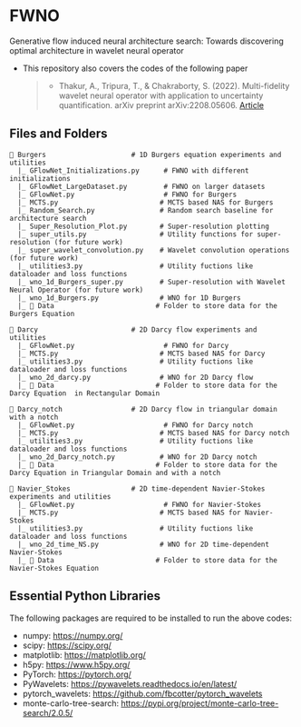 # FWNO
Generative flow induced neural architecture search: Towards discovering optimal architecture in wavelet neural operator

+ This repository also covers the codes of the following paper 
  > + Thakur, A., Tripura, T., & Chakraborty, S. (2022). Multi-fidelity wavelet neural operator with application to uncertainty quantification. arXiv preprint arXiv:2208.05606. [Article](https://arxiv.org/pdf/2208.05606)

## Files and Folders
```
📂 Burgers                     # 1D Burgers equation experiments and utilities
  |_ GFlowNet_Initializations.py      # FWNO with different initializations
  |_ GFlowNet_LargeDataset.py         # FWNO on larger datasets
  |_ GFlowNet.py                      # FWNO for Burgers
  |_ MCTS.py                         # MCTS based NAS for Burgers
  |_ Random_Search.py                # Random search baseline for architecture search
  |_ Super_Resolution_Plot.py        # Super-resolution plotting
  |_ super_utils.py                  # Utility functions for super-resolution (for future work)
  |_ super_wavelet_convolution.py    # Wavelet convolution operations (for future work)
  |_ utilities3.py                   # Utility fuctions like  dataloader and loss functions
  |_ wno_1d_Burgers_super.py         # Super-resolution with Wavelet Neural Operator (for future work)
  |_ wno_1d_Burgers.py               # WNO for 1D Burgers
  |_ 📂 Data                         # Folder to store data for the Burgers Equation

📂 Darcy                       # 2D Darcy flow experiments and utilities
  |_ GFlowNet.py                      # FWNO for Darcy
  |_ MCTS.py                         # MCTS based NAS for Darcy
  |_ utilities3.py                   # Utility fuctions like  dataloader and loss functions
  |_ wno_2d_darcy.py                 # WNO for 2D Darcy flow
  |_ 📂 Data                         # Folder to store data for the Darcy Equation  in Rectangular Domain

📂 Darcy_notch                 # 2D Darcy flow in triangular domain with a notch
  |_ GFlowNet.py                      # FWNO for Darcy notch
  |_ MCTS.py                         # MCTS based NAS for Darcy notch
  |_ utilities3.py                   # Utility fuctions like  dataloader and loss functions
  |_ wno_2d_Darcy_notch.py           # WNO for 2D Darcy notch
  |_ 📂 Data                         # Folder to store data for the Darcy Equation in Triangular Domain and with a notch

📂 Navier_Stokes               # 2D time-dependent Navier-Stokes experiments and utilities
  |_ GFlowNet.py                      # FWNO for Navier-Stokes
  |_ MCTS.py                         # MCTS based NAS for Navier-Stokes
  |_ utilities3.py                   # Utility fuctions like  dataloader and loss functions
  |_ wno_2d_time_NS.py               # WNO for 2D time-dependent Navier-Stokes
  |_ 📂 Data                         # Folder to store data for the Navier-Stokes Equation
```

## Essential Python Libraries
The following packages are required to be installed to run the above codes:
  + numpy: https://numpy.org/
  + scipy: https://scipy.org/
  + matplotlib: https://matplotlib.org/
  + h5py: https://www.h5py.org/
  + PyTorch: https://pytorch.org/
  + PyWavelets: https://pywavelets.readthedocs.io/en/latest/
  + pytorch_wavelets: https://github.com/fbcotter/pytorch_wavelets
  + monte-carlo-tree-search: https://pypi.org/project/monte-carlo-tree-search/2.0.5/
